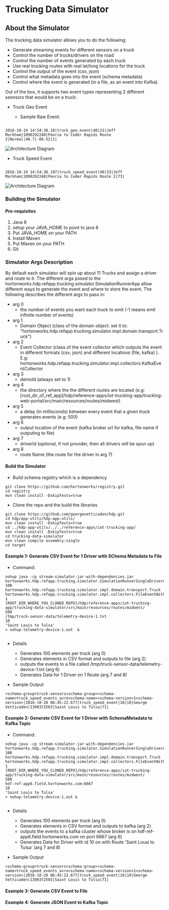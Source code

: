 # Trucking Data Simulator


## About the Simulator
The trucking data simulator allows you to do the following:

* Generate streaming events for different sensors on a truck  
* Control the number of trucks/drivers on the road
* Control the number of events generated by each truck
* Use real trucking routes with real lat/long locations for the truck
* Control the output of the event (csv, json)
* Control what metadata goes into the event (schema metadata)
* Control where the event is generated (in a file, as an event into Kafka)


Out of the box, it supports two event types representing 2 different sesnsors that would be on a truck:

* Truck Geo Event

	* Sample Raw Event:    

``` 

2016-10-19 14:54:38.18|truck_geo_event|40|23|Jeff Markham|1090292248|Peoria to Ceder Rapids Route 2|Normal|40.7|-89.52|1| 

````

![Architecture Diagram](readme-design-artifacts/truck-geo-event.png)


* Truck Speed Event
 
``` 

2016-10-19 14:54:38.197|truck_speed_event|40|23|Jeff Markham|1090292248|Peoria to Ceder Rapids Route 2|73|

````

![Architecture Diagram](readme-design-artifacts/truck-speed-event.png)

### Building the Simulator

#### Pre-requisites
1. Java 8
2. setup your JAVA_HOME to point to java 8
3. Put JAVA_HOME on your PATH
4. Install Maven
5. Put Maven on your PATH
4. Git



### Simulator Args Description

By default each simulator will spin up about 11 Trucks and assign a driver and route to it. 
The different args pssed to  the hortonworks.hdp.refapp.trucking.simulator.SimulationRunnerApp allow different ways to generate the event and where to store the event. The following describes the different args to pass in:

* arg 0
	* the number of events you want each truck to emit (-1 means emit infinite number of events)
* arg 1
	* Domain Object (class of the domain object. set it to: "hortonworks.hdp.refapp.trucking.simulator.impl.domain.transport.Truck")
* arg 2
	* Event Collector (class of the event collector which outputs the event in different formats (csv, json) and different locations (file, kafka) ). E.g: hortonworks.hdp.refapp.trucking.simulator.impl.collectors.KafkaEventCollector
* arg 3 
	* demoId (always set to 1)
* arg 4	
	* the directory where the the different routes are located (e.g: [root_dir_of_ref_app]/hdp/reference-apps/iot-trucking-app/trucking-web-portal/src/main/resources/routes/midwest)
* arg 5
	* a delay (in millisconds) between every event that a given truck generates events (e.g: 500)
* arg 6
    * output location of the event (kafka broker url for kafka, file name if outputing to file)
* arg 7
	* driverId (optional, if not provider, then all drivers will be spun up)
* arg 8
	* route Name (the route for the driver in arg 7)
    
    
#### Build the Simulator
* Build schema registry which is a dependency

``` 
git clone https://github.com/hortonworks/registry.git
cd registry
mvn clean install -DskipTests=true
``` 

* Clone the repo and the build the libraries
	
``` 
git clone https://github.com/georgevetticaden/hdp.git
cd hdp/app-utils/hdp-app-utils/
mvn clean install -DskipTests=true
cd ../hdp-app-utils/../../reference-apps/iot-trucking-app/
mvn clean install -DskipTests=true
cd trucking-data-simulator
mvn clean compile assembly:single
cd target

``` 

 
   


#### Example 1: Generate CSV Event for 1 Driver with SChema Metadata to File

* Command:


``` 
nohup java -cp stream-simulator-jar-with-dependencies.jar hortonworks.hdp.refapp.trucking.simulator.SimulationRunnerSingleDriverApp 
100 
hortonworks.hdp.refapp.trucking.simulator.impl.domain.transport.Truck hortonworks.hdp.refapp.trucking.simulator.impl.collectors.FileEventWithSchemaInfoCollector 
1 
[ROOT_DIR_WHERE_YOU_CLONED_REPO]/hdp/reference-apps/iot-trucking-app/trucking-data-simulator/src/main/resources/routes/midwest/
500 
/tmp/truck-sensor-data/telemetry-device-1.txt 
10 
'Saint Louis to Tulsa' 
> nohup-telemetry-device-1.out  &


``` 

* Details
	* Generates 100 elements per truck (arg 0) 
	* Generates elements in CSV format and outputs to file (arg 2)
	* outputs the events to a file called /tmp/truck-sensor-data/telemetry-device-1.txt (arg 6)
	* Generates Data for 1 Driver on 1 Route (arg 7  and 8)


* Sample Output

``` 
<schema-group>truck-sensors<schema-group><schema-name>truck_speed_events_avro<schema-name><schema-version>1<schema-version>|2016-10-20 06:45:22.677|truck_speed_event|16|10|George Vetticaden|1390372503|Saint Louis to Tulsa|71|

``` 

#### Example 2: Generate CSV Event for 1 Driver with SchemaMetadata to Kafka Topic

* Command:


``` 
nohup java -cp stream-simulator-jar-with-dependencies.jar hortonworks.hdp.refapp.trucking.simulator.SimulationRunnerSingleDriverApp 
100 
hortonworks.hdp.refapp.trucking.simulator.impl.domain.transport.Truck hortonworks.hdp.refapp.trucking.simulator.impl.collectors.FileEventWithSchemaInfoCollector 
1 
[ROOT_DIR_WHERE_YOU_CLONED_REPO]/hdp/reference-apps/iot-trucking-app/trucking-data-simulator/src/main/resources/routes/midwest/ 
500 
hdf-ref-app6.field.hortonworks.com:6667 
10 
'Saint Louis to Tulsa' 
> nohup-telemetry-device-1.out &


``` 

* Details
	* Generates 100 elements per truck (arg 0) 
	* Generates elements in CSV format and outputs to kafka (arg 2)
	* outputs the events to a kafka cluster whose broker is on  hdf-ref-app6.field.hortonworks.com on port 6667 (arg 6)
	* Generates Data for Driver with id 10 on with Route 'Saint Lousi to Tulsa' (arg 7  and 8)


* Sample Output

``` 
<schema-group>truck-sensors<schema-group><schema-name>truck_speed_events_avro<schema-name><schema-version>1<schema-version>|2016-10-20 06:45:22.677|truck_speed_event|16|10|George Vetticaden|1390372503|Saint Louis to Tulsa|71|

``` 


#### Example 3: Generate CSV Event to File

#### Example 4: Generate JSON Event to Kafka Topic









